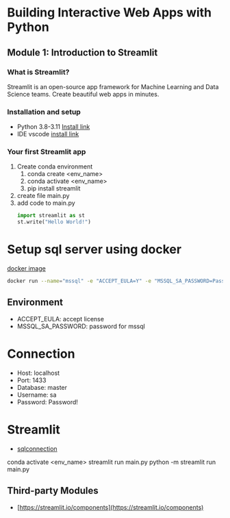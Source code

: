 # Building Interactive Web Apps with Python
## Module 1: Introduction to Streamlit
### What is Streamlit?
Streamlit is an open-source app framework for Machine Learning and Data Science teams. Create beautiful web apps in minutes.
### Installation and setup
- Python 3.8-3.11 [Install link](https://docs.anaconda.com/free/anaconda/install/windows/)
- IDE vscode [install link](https://code.visualstudio.com/)
### Your first Streamlit app
1. Create conda environment
   1. conda create <env_name>
   2. conda activate <env_name>
   3. pip install streamlit
2. create file main.py
3. add code to main.py
   ```python
   import streamlit as st
   st.write("Hello World!")
   ```
# Setup sql server using docker
[docker image](https://hub.docker.com/_/microsoft-mssql-server)
```bash
docker run --name="mssql" -e "ACCEPT_EULA=Y" -e "MSSQL_SA_PASSWORD=Password!" -p 1433:1433 -d mcr.microsoft.com/mssql/server:2022-latest
```
## Environment
- ACCEPT_EULA: accept license
- MSSQL_SA_PASSWORD: password for mssql

# Connection
- Host: localhost
- Port: 1433
- Database: master
- Username: sa
- Password: Password!

# Streamlit
- [sqlconnection](https://docs.streamlit.io/library/api-reference/connections/st.connections.sqlconnection)



conda activate <env_name>
streamlit run main.py
python -m streamlit run main.py

## Third-party Modules
- [https://streamlit.io/components](https://streamlit.io/components)